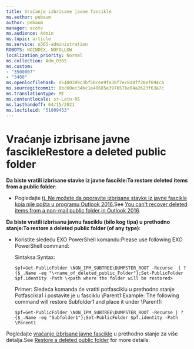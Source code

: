 ```yaml
---
title: Vraćanje izbrisane javne fascikle
ms.author: pebaum
author: pebaum
manager: scotv
ms.audience: Admin
ms.topic: article
ms.service: o365-administration
ROBOTS: NOINDEX, NOFOLLOW
localization_priority: Normal
ms.collection: Adm_O365
ms.custom:
- "3500007"
- "3488"
ms.openlocfilehash: d5480389c3bf50cee9fe30f7ec8d8ff28ef694ca
ms.sourcegitcommit: 8bc60ec34bc1e40685e3976576e04a2623f63a7c
ms.translationtype: MT
ms.contentlocale: sr-Latn-RS
ms.lasthandoff: 04/15/2021
ms.locfileid: "51809453"
---
```

# <a name="restore-a-deleted-public-folder"></a><span data-ttu-id="d3dab-102">Vraćanje izbrisane javne fascikle</span><span class="sxs-lookup"><span data-stu-id="d3dab-102">Restore a deleted public folder</span></span>

<span data-ttu-id="d3dab-103">**Da biste vratili izbrisane stavke iz javne fascikle:**</span><span class="sxs-lookup"><span data-stu-id="d3dab-103">**To restore deleted items from a public folder**:</span></span>

- <span data-ttu-id="d3dab-104">Pogledajte [tj. Ne možete da oporavite izbrisane stavke iz javne fascikle koja nije pošta u programu Outlook 2016.](https://aka.ms/pfrec)</span><span class="sxs-lookup"><span data-stu-id="d3dab-104">See [You can't recover deleted items from a non-mail public folder in Outlook 2016](https://aka.ms/pfrec).</span></span>
 
<span data-ttu-id="d3dab-105">**Da biste vratili izbrisanu javnu fasciklu (bilo kog tipa) u prethodno stanje:**</span><span class="sxs-lookup"><span data-stu-id="d3dab-105">**To restore a deleted public folder (of any type)**:</span></span> 

- <span data-ttu-id="d3dab-106">Koristite sledeću EXO PowerShell komandu:</span><span class="sxs-lookup"><span data-stu-id="d3dab-106">Please use following EXO PowerShell command:</span></span>

    <span data-ttu-id="d3dab-107">Sintaksa:</span><span class="sxs-lookup"><span data-stu-id="d3dab-107">Syntax:</span></span>

     `$pf=Get-PublicFolder \NON_IPM_SUBTREE\DUMPSTER_ROOT -Recurse  | ?{$_.Name -eq "\<name_of_deleted_public_Folder"};Set-PublicFolder $pf.identity -Path \<path where the folder will be restored>`

    <span data-ttu-id="d3dab-108">Primer: Sledeća komanda će vratiti potfasciklu u prethodno stanje Potfascikla1 i postavite je u fasciklu \Parent1:</span><span class="sxs-lookup"><span data-stu-id="d3dab-108">Example: The following command will restore Subfolder1 and place it under \Parent1:</span></span>

    `$pf=Get-PublicFolder \NON_IPM_SUBTREE\DUMPSTER_ROOT -Recurse | ?{$_.Name -eq "Subfolder1"};Set-PublicFolder $pf.identity -Path \Parent1`

<span data-ttu-id="d3dab-109">Pogledajte [vraćanje izbrisane javne fascikle](https://docs.microsoft.com/exchange/collaboration-exo/public-folders/restore-deleted-public-folder) u prethodno stanje za više detalja.</span><span class="sxs-lookup"><span data-stu-id="d3dab-109">See [Restore a deleted public folder](https://docs.microsoft.com/exchange/collaboration-exo/public-folders/restore-deleted-public-folder) for more details.</span></span>
